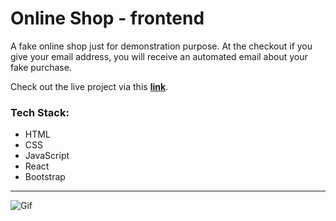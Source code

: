 # Online Shop - frontend

A fake online shop just for demonstration purpose. At the checkout if you give your email address, you will receive an automated email about your fake purchase. 

Check out the live project via this __[link](https://online-shop-chi.vercel.app)__.

### Tech Stack:

- HTML
- CSS
- JavaScript
- React
- Bootstrap

---

![Gif](https://s4.gifyu.com/images/online_shop_2.png)